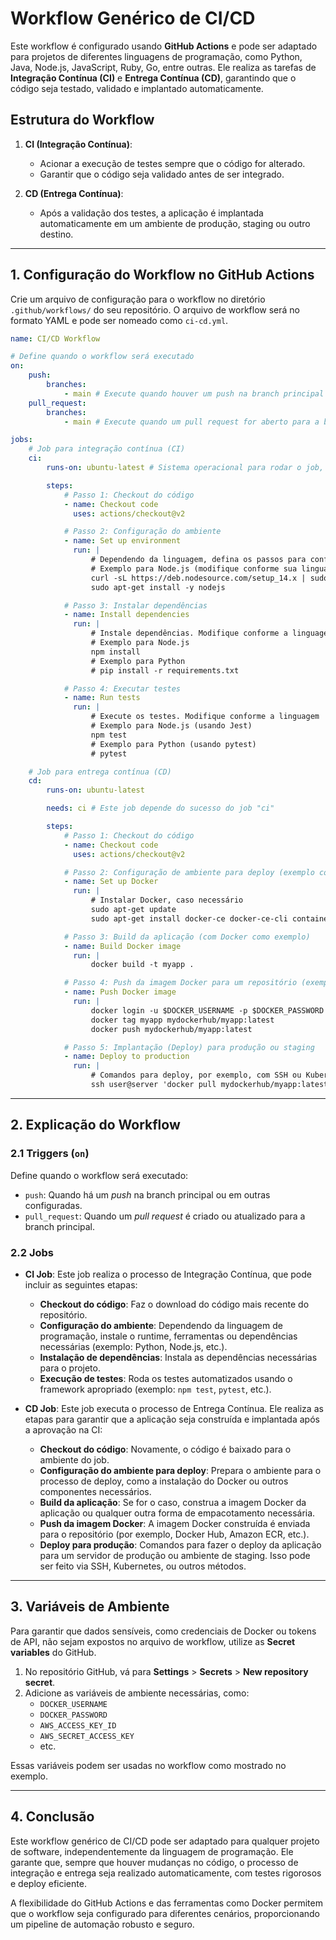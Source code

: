 # Workflow Genérico de CI/CD

Este workflow é configurado usando **GitHub Actions** e pode ser adaptado para projetos de diferentes linguagens de programação, como Python, Java, Node.js, JavaScript, Ruby, Go, entre outras. Ele realiza as tarefas de **Integração Contínua (CI)** e **Entrega Contínua (CD)**, garantindo que o código seja testado, validado e implantado automaticamente.

## Estrutura do Workflow

1. **CI (Integração Contínua)**:

    - Acionar a execução de testes sempre que o código for alterado.
    - Garantir que o código seja validado antes de ser integrado.

2. **CD (Entrega Contínua)**:
    - Após a validação dos testes, a aplicação é implantada automaticamente em um ambiente de produção, staging ou outro destino.

---

## 1. Configuração do Workflow no GitHub Actions

Crie um arquivo de configuração para o workflow no diretório `.github/workflows/` do seu repositório. O arquivo de workflow será no formato YAML e pode ser nomeado como `ci-cd.yml`.

```yaml
name: CI/CD Workflow

# Define quando o workflow será executado
on:
    push:
        branches:
            - main # Execute quando houver um push na branch principal (ou outras branches especificadas)
    pull_request:
        branches:
            - main # Execute quando um pull request for aberto para a branch principal

jobs:
    # Job para integração contínua (CI)
    ci:
        runs-on: ubuntu-latest # Sistema operacional para rodar o job, pode ser Windows ou macOS também

        steps:
            # Passo 1: Checkout do código
            - name: Checkout code
              uses: actions/checkout@v2

            # Passo 2: Configuração do ambiente
            - name: Set up environment
              run: |
                  # Dependendo da linguagem, defina os passos para configurar o ambiente
                  # Exemplo para Node.js (modifique conforme sua linguagem)
                  curl -sL https://deb.nodesource.com/setup_14.x | sudo -E bash -
                  sudo apt-get install -y nodejs

            # Passo 3: Instalar dependências
            - name: Install dependencies
              run: |
                  # Instale dependências. Modifique conforme a linguagem
                  # Exemplo para Node.js
                  npm install
                  # Exemplo para Python
                  # pip install -r requirements.txt

            # Passo 4: Executar testes
            - name: Run tests
              run: |
                  # Execute os testes. Modifique conforme a linguagem
                  # Exemplo para Node.js (usando Jest)
                  npm test
                  # Exemplo para Python (usando pytest)
                  # pytest

    # Job para entrega contínua (CD)
    cd:
        runs-on: ubuntu-latest

        needs: ci # Este job depende do sucesso do job "ci"

        steps:
            # Passo 1: Checkout do código
            - name: Checkout code
              uses: actions/checkout@v2

            # Passo 2: Configuração de ambiente para deploy (exemplo com Docker)
            - name: Set up Docker
              run: |
                  # Instalar Docker, caso necessário
                  sudo apt-get update
                  sudo apt-get install docker-ce docker-ce-cli containerd.io

            # Passo 3: Build da aplicação (com Docker como exemplo)
            - name: Build Docker image
              run: |
                  docker build -t myapp .

            # Passo 4: Push da imagem Docker para um repositório (exemplo para Docker Hub)
            - name: Push Docker image
              run: |
                  docker login -u $DOCKER_USERNAME -p $DOCKER_PASSWORD
                  docker tag myapp mydockerhub/myapp:latest
                  docker push mydockerhub/myapp:latest

            # Passo 5: Implantação (Deploy) para produção ou staging
            - name: Deploy to production
              run: |
                  # Comandos para deploy, por exemplo, com SSH ou Kubernetes
                  ssh user@server 'docker pull mydockerhub/myapp:latest && docker run -d mydockerhub/myapp:latest'
```

---

## 2. Explicação do Workflow

### 2.1 Triggers (`on`)

Define quando o workflow será executado:

-   `push`: Quando há um _push_ na branch principal ou em outras configuradas.
-   `pull_request`: Quando um _pull request_ é criado ou atualizado para a branch principal.

### 2.2 Jobs

-   **CI Job**: Este job realiza o processo de Integração Contínua, que pode incluir as seguintes etapas:

    -   **Checkout do código**: Faz o download do código mais recente do repositório.
    -   **Configuração do ambiente**: Dependendo da linguagem de programação, instale o runtime, ferramentas ou dependências necessárias (exemplo: Python, Node.js, etc.).
    -   **Instalação de dependências**: Instala as dependências necessárias para o projeto.
    -   **Execução de testes**: Roda os testes automatizados usando o framework apropriado (exemplo: `npm test`, `pytest`, etc.).

-   **CD Job**: Este job executa o processo de Entrega Contínua. Ele realiza as etapas para garantir que a aplicação seja construída e implantada após a aprovação na CI:
    -   **Checkout do código**: Novamente, o código é baixado para o ambiente do job.
    -   **Configuração do ambiente para deploy**: Prepara o ambiente para o processo de deploy, como a instalação do Docker ou outros componentes necessários.
    -   **Build da aplicação**: Se for o caso, construa a imagem Docker da aplicação ou qualquer outra forma de empacotamento necessária.
    -   **Push da imagem Docker**: A imagem Docker construída é enviada para o repositório (por exemplo, Docker Hub, Amazon ECR, etc.).
    -   **Deploy para produção**: Comandos para fazer o deploy da aplicação para um servidor de produção ou ambiente de staging. Isso pode ser feito via SSH, Kubernetes, ou outros métodos.

---

## 3. Variáveis de Ambiente

Para garantir que dados sensíveis, como credenciais de Docker ou tokens de API, não sejam expostos no arquivo de workflow, utilize as **Secret variables** do GitHub.

1. No repositório GitHub, vá para **Settings** > **Secrets** > **New repository secret**.
2. Adicione as variáveis de ambiente necessárias, como:
    - `DOCKER_USERNAME`
    - `DOCKER_PASSWORD`
    - `AWS_ACCESS_KEY_ID`
    - `AWS_SECRET_ACCESS_KEY`
    - etc.

Essas variáveis podem ser usadas no workflow como mostrado no exemplo.

---

## 4. Conclusão

Este workflow genérico de CI/CD pode ser adaptado para qualquer projeto de software, independentemente da linguagem de programação. Ele garante que, sempre que houver mudanças no código, o processo de integração e entrega seja realizado automaticamente, com testes rigorosos e deploy eficiente.

A flexibilidade do GitHub Actions e das ferramentas como Docker permitem que o workflow seja configurado para diferentes cenários, proporcionando um pipeline de automação robusto e seguro.
